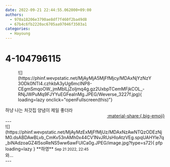```yaml
---
date: 2022-09-21 22:44:55.062000+09:00
authors:
  - 970a18206e3790ae8df7f460f2ba49d8
  - 67b4c6fb2220ac6705aa97046f3503a1
categories:
  - Hayoung
---
```


# 4-104796115

<div class="post-container" markdown="1">
<div class="content-container md-sidebar__scrollwrap" markdown="1">


<figure markdown="1">
![](https://phinf.wevpstatic.net/MjAyMjA5MjFfMjcy/MDAxNjYzNzY3ODk0NTI4.czhkbA3yUg6mcINP8-CEgmSmqoOW_jmMblLjZoIjmq4g.gz2UxbpTCemMFjkCOL_-RNjJWPuMq9FJYYuEGFeaInMg.JPEG/Weverse_3227f.jpg){ loading=lazy onclick="openFullscreen(this)"}
</figure>
하냥 나는 처갓집 양념이 제일 좋더라

</div>
</div>

<div style="text-align: right;" markdown="1">
<a href="https://weverse.io/fromis9/fanpost/4-104796115" style="text-align: right;">:material-share:{.big-emoji}</a>
</div>
---

<div class="comments-container md-sidebar__scrollwrap" markdown="1">
<div class="comment" markdown="1">
<div class='id-container' markdown="1">
![](https://phinf.wevpstatic.net/MjAyMzExMjFfMjUz/MDAxNzAwNTQzODEzNjM0.dsABDAwBLvb_CmKv53nAMh0x44CV1NvJRUsHloAtzVEg.spqUAHYle7q_biNAdzoaGZ4l5soReNS5ww6awFUlCa0g.JPEG/image.jpg?type=s72){ pfp loading=lazy }
**<span class="artist">하영</span>** <small>Sep 21 2022, 22:45</small><br>
</div>
<div class='comment-body' markdown="1">
와… 
</div>
</div>
</div>
---
